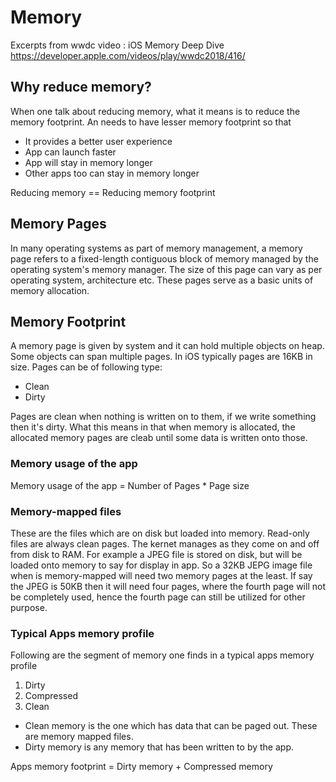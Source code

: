 # Memory

Excerpts from wwdc video : iOS Memory Deep Dive
https://developer.apple.com/videos/play/wwdc2018/416/

## Why reduce memory?
When one talk about reducing memory, what it means is to reduce the memory footprint. An needs to have lesser memory footprint
so that
- It provides a better user experience
- App can launch faster
- App will stay in memory longer
- Other apps too can stay in memory longer

Reducing memory == Reducing memory footprint

## Memory Pages
In many operating systems as part of memory management, a memory page refers to a fixed-length contiguous block of memory 
managed by the operating system's memory manager. The size of this page can vary as per operating system, architecture etc.
These pages serve as a basic units of memory allocation.

## Memory Footprint
A memory page is given by system and it can hold multiple objects on heap. Some objects can span multiple pages. In iOS
typically pages are 16KB in size. Pages can be of following type:
- Clean
- Dirty

Pages are clean when nothing is written on to them, if we write something then it's dirty. What this means in that when
memory is allocated, the allocated memory pages are cleab until some data is written onto those.

### Memory usage of the app
Memory usage of the app = Number of Pages * Page size

### Memory-mapped files
These are the files which are on disk but loaded into memory. Read-only files are always clean pages. The kernet manages
as they come on and off from disk to RAM. For example a JPEG file is stored on disk, but will be loaded onto memory to say
for display in app. So a 32KB JEPG image file when is memory-mapped will need two memory pages at the least. If say the JPEG
is 50KB then it will need four pages, where the fourth page will not be completely used, hence the fourth page can still
be utilized for other purpose.

### Typical Apps memory profile
Following are the segment of memory one finds in a typical apps memory profile
1. Dirty
2. Compressed
3. Clean

- Clean memory is the one which has data that can be paged out. These are memory mapped files.
- Dirty memory is any memory that has been written to by the app.

Apps memory footprint = Dirty memory + Compressed memory

